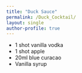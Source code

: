 ```yaml
---
title: "Duck Sauce"
permalink: /Duck_Cocktail/
layout: single
author-profile: true
---
```


- 1 shot vanilla vodka
- 1 shot apple 
- 20ml blue curacao 
- Vanilla syrup 
